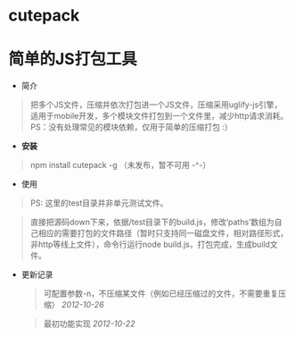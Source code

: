 cutepack
========

# 简单的JS打包工具 #

- 简介
> 把多个JS文件，压缩并依次打包进一个JS文件，压缩采用uglify-js引擎，适用于mobile开发，多个模块文件打包到一个文件里，减少http请求消耗。PS：没有处理常见的模块依赖，仅用于简单的压缩打包 :）

- **安装**
> npm install cutepack -g （未发布，暂不可用 -^-）

- 使用
 > PS: 这里的test目录并非单元测试文件。

 > 直接把源码down下来，依据/test目录下的build.js，修改‘paths’数组为自己相应的需要打包的文件路径（暂时只支持同一磁盘文件，相对路径形式，非http等线上文件），命令行运行node build.js，打包完成，生成build文件。   

- 更新记录
    > 可配置参数-n，不压缩某文件（例如已经压缩过的文件，不需要重复压缩） 
      *2012-10-26*

    > 最初功能实现 *2012-10-22*